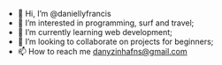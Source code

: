 - 👋 Hi, I’m @daniellyfrancis
- 👀 I’m interested in programming, surf and travel;
- 🌱 I’m currently learning web development;
- 💞️ I’m looking to collaborate on projects for beginners;
- 📫 How to reach me danyzinhafns@gmail.com

<!---
daniellyfrancis/daniellyfrancis is a ✨ special ✨ repository because its `README.md` (this file) appears on your GitHub profile.
You can click the Preview link to take a look at your changes.
--->
